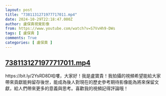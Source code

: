 ```yaml
---
layout: post
title: "7381131271977717011.mp4"
date: 2024-10-29T22:18:47.000Z
author: 盧保貴視覺影像
from: https://www.youtube.com/watch?v=S7VvHh9-DWs
tags: [ 盧保貴 ]
comments: True
categories: [ 盧保貴 ]
---
```

<!--1730240327000-->
[7381131271977717011.mp4](https://www.youtube.com/watch?v=S7VvHh9-DWs)
------

<div>
https://bit.ly/2YsRD8D哈嘍，大家好！我是盧寶貴！我拍攝的視頻希望能給大家帶來貢獻能夠留存後世，能成為後人對現在的歷史參考期待影像能為將來保留文獻，給人們帶來更多的意義與思考。喜歡我的視頻記得評論哦！
</div>
